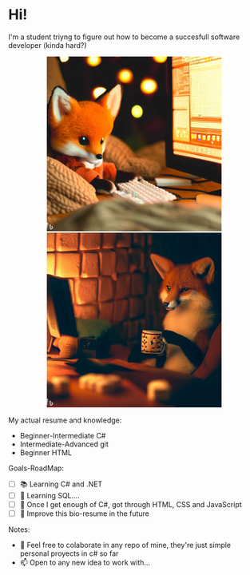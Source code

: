 # Hi!

I'm a student triyng to figure out how to become a succesfull software developer (kinda hard?)

<p align="center">
  <img src="Images/Foxxy1.jpg" width="350">
  <img src="Images/Foxxy2.jpg" width="350">
</p>

My actual resume and knowledge:

- Beginner-Intermediate C#
- Intermediate-Advanced git
- Beginner HTML

Goals-RoadMap:
  
- [ ] 📚 Learning C# and .NET
- [ ] 👀 Learning SQL.... 
- [ ]  🌱 Once I get enough of C#, got through HTML, CSS and JavaScript
- [ ]  👋 Improve this bio-resume in the future

Notes:

- 💞️ Feel free to colaborate in any repo of mine, they're just simple personal proyects in c# so far
- 📫 Open to any new idea to work with...
